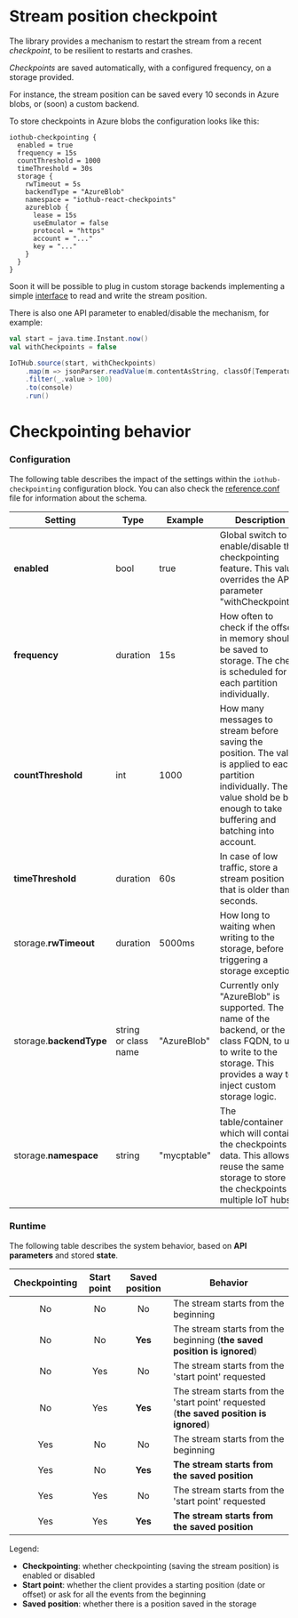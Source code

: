 # Stream position checkpoint

The library provides a mechanism to restart the stream from a recent *checkpoint*, to be resilient
to restarts and crashes.

*Checkpoints* are saved automatically, with a configured frequency, on a storage provided.

For instance, the stream position can be saved every 10 seconds in Azure blobs, or 
(soon) a custom backend.

To store checkpoints in Azure blobs the configuration looks like this:

```
iothub-checkpointing {
  enabled = true
  frequency = 15s
  countThreshold = 1000
  timeThreshold = 30s
  storage {
    rwTimeout = 5s
    backendType = "AzureBlob"
    namespace = "iothub-react-checkpoints"
    azureblob {
      lease = 15s
      useEmulator = false
      protocol = "https"
      account = "..."
      key = "..."
    }
  }
}
```

Soon it will be possible to plug in custom storage backends implementing a simple 
[interface](src/main/scala/com/microsoft/azure/iot/iothubreact/checkpointing/Backends/CheckpointBackend.scala)
to read and write the stream position.

There is also one API parameter to enabled/disable the mechanism, for example:

```scala
val start = java.time.Instant.now()
val withCheckpoints = false

IoTHub.source(start, withCheckpoints)
    .map(m => jsonParser.readValue(m.contentAsString, classOf[Temperature]))
    .filter(_.value > 100)
    .to(console)
    .run()
```

# Checkpointing behavior

### Configuration

The following table describes the impact of the settings within the `iothub-checkpointing` 
configuration block. You can also check the [reference.conf](src/main/resources/reference.conf) 
file for information about the schema.

| Setting | Type | Example | Description |
|---------|------|---------|-------------|
| **enabled**             | bool                 | true        | Global switch to enable/disable the checkpointing feature. This value overrides the API parameter "withCheckpoints".            |
| **frequency**           | duration             | 15s         | How often to check if the offset in memory should be saved to storage. The check is scheduled for each partition individually.  |
| **countThreshold**      | int                  | 1000        | How many messages to stream before saving the position. The value is applied to each partition individually. The value shold be big enough to take buffering and batching into account. |
| **timeThreshold**       | duration             | 60s         | In case of low traffic, store a stream position that is older than N seconds.|
| storage.**rwTimeout**   | duration             | 5000ms      | How long to waiting when writing to the storage, before triggering a storage exception.                                         |
| storage.**backendType** | string or class name | "AzureBlob" | Currently only "AzureBlob" is supported. The name of the backend, or the class FQDN, to use to write to the storage. This provides a way to inject custom storage logic. |
| storage.**namespace**   | string               | "mycptable" | The table/container which will contain the checkpoints data. This allows to reuse the same storage to store the checkpoints of multiple IoT hubs. | 

### Runtime

The following table describes the system behavior, based on **API parameters** and stored **state**.

| Checkpointing | Start point | Saved position | Behavior |
|:---:|:---:|:-------:|---|
| No  | No  | No      | The stream starts from the beginning
| No  | No  | **Yes** | The stream starts from the beginning (**the saved position is ignored**)
| No  | Yes | No      | The stream starts from the 'start point' requested
| No  | Yes | **Yes** | The stream starts from the 'start point' requested (**the saved position is ignored**)
| Yes | No  | No      | The stream starts from the beginning
| Yes | No  | **Yes** | **The stream starts from the saved position**
| Yes | Yes | No      | The stream starts from the 'start point' requested
| Yes | Yes | **Yes** | **The stream starts from the saved position**

Legend:
* **Checkpointing**: whether checkpointing (saving the stream position) is enabled or disabled
* **Start point**: whether the client provides a starting position (date or offset) or ask for all 
the events from the beginning
* **Saved position**: whether there is a position saved in the storage 
